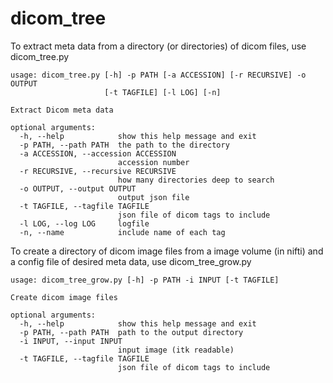 # dicom_tree
To extract meta data from a directory (or directories) of dicom files, use dicom_tree.py

```
usage: dicom_tree.py [-h] -p PATH [-a ACCESSION] [-r RECURSIVE] -o OUTPUT
                     [-t TAGFILE] [-l LOG] [-n]

Extract Dicom meta data

optional arguments:
  -h, --help            show this help message and exit
  -p PATH, --path PATH  the path to the directory
  -a ACCESSION, --accession ACCESSION
                        accession number
  -r RECURSIVE, --recursive RECURSIVE
                        how many directories deep to search
  -o OUTPUT, --output OUTPUT
                        output json file
  -t TAGFILE, --tagfile TAGFILE
                        json file of dicom tags to include
  -l LOG, --log LOG     logfile
  -n, --name            include name of each tag
```

To create a directory of dicom image files from a image volume (in nifti) and a config file of desired meta data, use dicom_tree_grow.py

```
usage: dicom_tree_grow.py [-h] -p PATH -i INPUT [-t TAGFILE]

Create dicom image files

optional arguments:
  -h, --help            show this help message and exit
  -p PATH, --path PATH  path to the output directory
  -i INPUT, --input INPUT
                        input image (itk readable)
  -t TAGFILE, --tagfile TAGFILE
                        json file of dicom tags to include
```